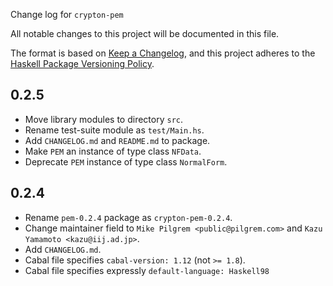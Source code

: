 Change log for `crypton-pem`

All notable changes to this project will be documented in this file.

The format is based on [Keep a Changelog](https://keepachangelog.com/en/1.0.0/),
and this project adheres to the
[Haskell Package Versioning Policy](https://pvp.haskell.org/).

## 0.2.5

* Move library modules to directory `src`.
* Rename test-suite module as `test/Main.hs`.
* Add `CHANGELOG.md` and `README.md` to package.
* Make `PEM` an instance of type class `NFData`.
* Deprecate `PEM` instance of type class `NormalForm`.

## 0.2.4

* Rename `pem-0.2.4` package as `crypton-pem-0.2.4`.
* Change maintainer field to `Mike Pilgrem <public@pilgrem.com>` and
  `Kazu Yamamoto <kazu@iij.ad.jp>`.
* Add `CHANGELOG.md`.
* Cabal file specifies `cabal-version: 1.12` (not `>= 1.8`).
* Cabal file specifies expressly `default-language: Haskell98`
